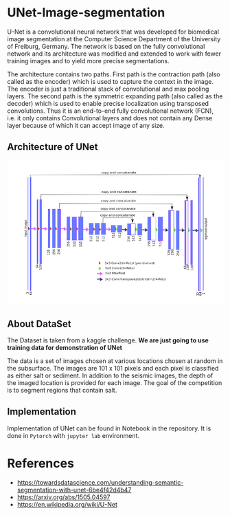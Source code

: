 # UNet-Image-segmentation

U-Net is a convolutional neural network that was developed for biomedical image segmentation at the Computer Science Department of the University of Freiburg, Germany. The network is based on the fully convolutional network and its architecture was modified and extended to work with fewer training images and to yield more precise segmentations.


The architecture contains two paths. First path is the contraction path (also called as the encoder) which is used to capture the context in the image. The encoder is just a traditional stack of convolutional and max pooling layers. The second path is the symmetric expanding path (also called as the decoder) which is used to enable precise localization using transposed convolutions. Thus it is an end-to-end fully convolutional network (FCN), i.e. it only contains Convolutional layers and does not contain any Dense layer because of which it can accept image of any size.

## Architecture of UNet

![Unet Architecture](./imgs/unet.png)


## About DataSet

The Dataset is taken from a kaggle challenge. <b>We are just going to use training data for demonstration of UNet</b>

The data is a set of images chosen at various locations chosen at random in the subsurface. The images are 101 x 101 pixels and each pixel is classified as either salt or sediment. In addition to the seismic images, the depth of the imaged location is provided for each image. The goal of the competition is to segment regions that contain salt.

## Implementation
Implementation of UNet can be found in Notebook in the repository. It is done in `Pytorch` with `jupyter lab` environment.

# References
- https://towardsdatascience.com/understanding-semantic-segmentation-with-unet-6be4f42d4b47
- https://arxiv.org/abs/1505.04597
- https://en.wikipedia.org/wiki/U-Net

